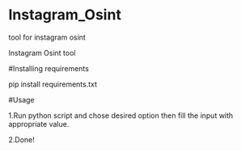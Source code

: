 # Instagram_Osint
tool for instagram osint

Instagram Osint tool

#Installing requirements

pip install requirements.txt

#Usage

1.Run python script and chose desired option then fill the input with appropriate value.

2.Done!
